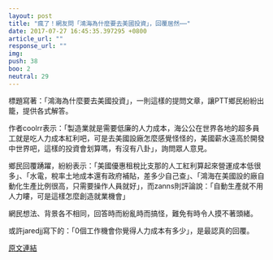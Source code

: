 ```yaml
---
layout: post
title: "瘋了！網友問「鴻海為什麼要去美國投資」，回覆居然⋯⋯"
date: 2017-07-27 16:45:35.397295 +0800
article_url: ""
response_url: ""
img: 
push: 38
boo: 2
neutral: 29
---
```


標題寫著：「鴻海為什麼要去美國投資」，一則這樣的提問文章，讓PTT鄉民紛紛出籠，提供各式解答。

作者coolrr表示：「製造業就是需要低廉的人力成本，海公公在世界各地的超多員工就是吃人力成本紅利吧，可是去美國設廠怎麼感覺怪怪的，美國薪水遠高於開發中世界吧，這樣的投資會划算嗎，有沒有八卦」，詢問眾人意見。

鄉民回覆踴躍，紛紛表示：「美國優惠租稅比支那的人工紅利算起來營運成本低很多」、「水電，稅率土地成本還有政府補貼，差多少自己查」、「鴻海在美國設的廠自動化生產比例很高，只需要操作人員就好」，而zanns則評論說：「自動生產就不用人力瞜，可是這樣怎麼創造就業機會」

網民想法、背景各不相同，回答時而紛亂時而搞怪，難免有時令人摸不著頭緒。

或許jaredjj寫下的：「0個工作機會你覺得人力成本有多少」，是最認真的回覆。

<a href = "https://www.ptt.cc/bbs/Gossiping/M.1501126402.A.CC8.html">原文連結</a>

